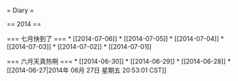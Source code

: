 = Diary =

== 2014 ==

=== 七月快到了 ===
        * [[2014-07-06]]
        * [[2014-07-05]]
        * [[2014-07-04]]
        * [[2014-07-03]]
        * [[2014-07-02]]
        * [[2014-07-01]]

=== 六月天真热啊 ===
        * [[2014-06-30]]
        * [[2014-06-29]]
        * [[2014-06-28]]
        * [[2014-06-27|2014年 06月 27日 星期五 20:53:01 CST]]

